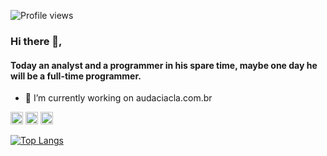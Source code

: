![Profile views](https://gpvc.arturio.dev/herizza)  
### Hi there 👋,  
#### Today an analyst and a programmer in his spare time, maybe one day he will be a full-time programmer.

- 🔭 I’m currently working on audaciacla.com.br 


[<img src='https://cdn.jsdelivr.net/npm/simple-icons@3.0.1/icons/github.svg' alt='github' height='20'>](https://github.com/therizza)  [<img src='https://cdn.jsdelivr.net/npm/simple-icons@3.0.1/icons/linkedin.svg' alt='linkedin' height='20'>](https://www.linkedin.com/in/matheus-rizza-905151125/)  [<img src='https://cdn.jsdelivr.net/npm/simple-icons@3.0.1/icons/instagram.svg' alt='instagram' height='20'>](https://www.instagram.com/matheusrizza/)  

[![Top Langs](https://github-readme-stats.vercel.app/api/top-langs/?username=therizza)](https://github.com/anuraghazra/github-readme-stats)
